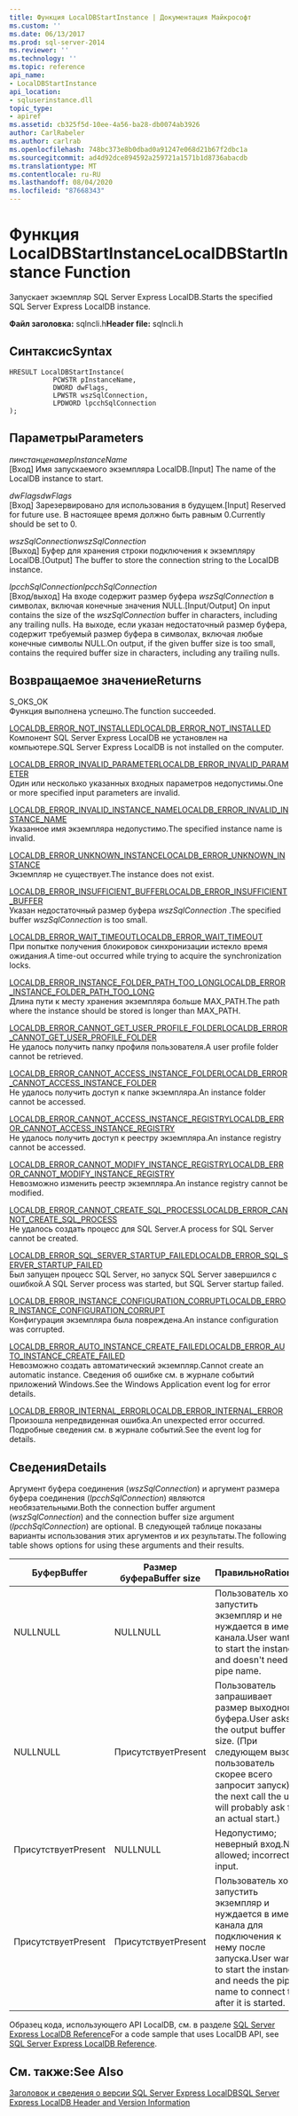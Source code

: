 ```yaml
---
title: Функция LocalDBStartInstance | Документация Майкрософт
ms.custom: ''
ms.date: 06/13/2017
ms.prod: sql-server-2014
ms.reviewer: ''
ms.technology: ''
ms.topic: reference
api_name:
- LocalDBStartInstance
api_location:
- sqluserinstance.dll
topic_type:
- apiref
ms.assetid: cb325f5d-10ee-4a56-ba28-db0074ab3926
author: CarlRabeler
ms.author: carlrab
ms.openlocfilehash: 748bc373e8b0dbad0a91247e068d21b67f2dbc1a
ms.sourcegitcommit: ad4d92dce894592a259721a1571b1d8736abacdb
ms.translationtype: MT
ms.contentlocale: ru-RU
ms.lasthandoff: 08/04/2020
ms.locfileid: "87668343"
---
```

# <a name="localdbstartinstance-function"></a><span data-ttu-id="76fb5-102">Функция LocalDBStartInstance</span><span class="sxs-lookup"><span data-stu-id="76fb5-102">LocalDBStartInstance Function</span></span>
  <span data-ttu-id="76fb5-103">Запускает экземпляр SQL Server Express LocalDB.</span><span class="sxs-lookup"><span data-stu-id="76fb5-103">Starts the specified SQL Server Express LocalDB instance.</span></span>  
  
 <span data-ttu-id="76fb5-104">**Файл заголовка:** sqlncli.h</span><span class="sxs-lookup"><span data-stu-id="76fb5-104">**Header file:** sqlncli.h</span></span>  
  
## <a name="syntax"></a><span data-ttu-id="76fb5-105">Синтаксис</span><span class="sxs-lookup"><span data-stu-id="76fb5-105">Syntax</span></span>  
  
```  
HRESULT LocalDBStartInstance(  
           PCWSTR pInstanceName,  
           DWORD dwFlags,   
           LPWSTR wszSqlConnection,   
           LPDWORD lpcchSqlConnection   
);  
```  
  
## <a name="parameters"></a><span data-ttu-id="76fb5-106">Параметры</span><span class="sxs-lookup"><span data-stu-id="76fb5-106">Parameters</span></span>  
 <span data-ttu-id="76fb5-107">*пинстанценаме*</span><span class="sxs-lookup"><span data-stu-id="76fb5-107">*pInstanceName*</span></span>  
 <span data-ttu-id="76fb5-108">[Вход] Имя запускаемого экземпляра LocalDB.</span><span class="sxs-lookup"><span data-stu-id="76fb5-108">[Input] The name of the LocalDB instance to start.</span></span>  
  
 <span data-ttu-id="76fb5-109">*dwFlags*</span><span class="sxs-lookup"><span data-stu-id="76fb5-109">*dwFlags*</span></span>  
 <span data-ttu-id="76fb5-110">[Вход] Зарезервировано для использования в будущем.</span><span class="sxs-lookup"><span data-stu-id="76fb5-110">[Input] Reserved for future use.</span></span> <span data-ttu-id="76fb5-111">В настоящее время должно быть равным 0.</span><span class="sxs-lookup"><span data-stu-id="76fb5-111">Currently should be set to 0.</span></span>  
  
 <span data-ttu-id="76fb5-112">*wszSqlConnection*</span><span class="sxs-lookup"><span data-stu-id="76fb5-112">*wszSqlConnection*</span></span>  
 <span data-ttu-id="76fb5-113">[Выход] Буфер для хранения строки подключения к экземпляру LocalDB.</span><span class="sxs-lookup"><span data-stu-id="76fb5-113">[Output] The buffer to store the connection string to the LocalDB instance.</span></span>  
  
 <span data-ttu-id="76fb5-114">*lpcchSqlConnection*</span><span class="sxs-lookup"><span data-stu-id="76fb5-114">*lpcchSqlConnection*</span></span>  
 <span data-ttu-id="76fb5-115">[Вход/выход] На входе содержит размер буфера *wszSqlConnection* в символах, включая конечные значения NULL.</span><span class="sxs-lookup"><span data-stu-id="76fb5-115">[Input/Output] On input contains the size of the *wszSqlConnection* buffer in characters, including any trailing nulls.</span></span> <span data-ttu-id="76fb5-116">На выходе, если указан недостаточный размер буфера, содержит требуемый размер буфера в символах, включая любые конечные символы NULL.</span><span class="sxs-lookup"><span data-stu-id="76fb5-116">On output, if the given buffer size is too small, contains the required buffer size in characters, including any trailing nulls.</span></span>  
  
## <a name="returns"></a><span data-ttu-id="76fb5-117">Возвращаемое значение</span><span class="sxs-lookup"><span data-stu-id="76fb5-117">Returns</span></span>  
 <span data-ttu-id="76fb5-118">S_OK</span><span class="sxs-lookup"><span data-stu-id="76fb5-118">S_OK</span></span>  
 <span data-ttu-id="76fb5-119">Функция выполнена успешно.</span><span class="sxs-lookup"><span data-stu-id="76fb5-119">The function succeeded.</span></span>  
  
 [<span data-ttu-id="76fb5-120">LOCALDB_ERROR_NOT_INSTALLED</span><span class="sxs-lookup"><span data-stu-id="76fb5-120">LOCALDB_ERROR_NOT_INSTALLED</span></span>](../express-localdb-error-messages/localdb-error-not-installed.md)  
 <span data-ttu-id="76fb5-121">Компонент SQL Server Express LocalDB не установлен на компьютере.</span><span class="sxs-lookup"><span data-stu-id="76fb5-121">SQL Server Express LocalDB is not installed on the computer.</span></span>  
  
 [<span data-ttu-id="76fb5-122">LOCALDB_ERROR_INVALID_PARAMETER</span><span class="sxs-lookup"><span data-stu-id="76fb5-122">LOCALDB_ERROR_INVALID_PARAMETER</span></span>](../express-localdb-error-messages/localdb-error-invalid-parameter.md)  
 <span data-ttu-id="76fb5-123">Один или несколько указанных входных параметров недопустимы.</span><span class="sxs-lookup"><span data-stu-id="76fb5-123">One or more specified input parameters are invalid.</span></span>  
  
 [<span data-ttu-id="76fb5-124">LOCALDB_ERROR_INVALID_INSTANCE_NAME</span><span class="sxs-lookup"><span data-stu-id="76fb5-124">LOCALDB_ERROR_INVALID_INSTANCE_NAME</span></span>](../express-localdb-error-messages/localdb-error-invalid-instance-name.md)  
 <span data-ttu-id="76fb5-125">Указанное имя экземпляра недопустимо.</span><span class="sxs-lookup"><span data-stu-id="76fb5-125">The specified instance name is invalid.</span></span>  
  
 [<span data-ttu-id="76fb5-126">LOCALDB_ERROR_UNKNOWN_INSTANCE</span><span class="sxs-lookup"><span data-stu-id="76fb5-126">LOCALDB_ERROR_UNKNOWN_INSTANCE</span></span>](../express-localdb-error-messages/localdb-error-unknown-instance.md)  
 <span data-ttu-id="76fb5-127">Экземпляр не существует.</span><span class="sxs-lookup"><span data-stu-id="76fb5-127">The instance does not exist.</span></span>  
  
 [<span data-ttu-id="76fb5-128">LOCALDB_ERROR_INSUFFICIENT_BUFFER</span><span class="sxs-lookup"><span data-stu-id="76fb5-128">LOCALDB_ERROR_INSUFFICIENT_BUFFER</span></span>](../express-localdb-error-messages/localdb-error-insufficient-buffer.md)  
 <span data-ttu-id="76fb5-129">Указан недостаточный размер буфера *wszSqlConnection* .</span><span class="sxs-lookup"><span data-stu-id="76fb5-129">The specified buffer *wszSqlConnection* is too small.</span></span>  
  
 [<span data-ttu-id="76fb5-130">LOCALDB_ERROR_WAIT_TIMEOUT</span><span class="sxs-lookup"><span data-stu-id="76fb5-130">LOCALDB_ERROR_WAIT_TIMEOUT</span></span>](../express-localdb-error-messages/localdb-error-wait-timeout.md)  
 <span data-ttu-id="76fb5-131">При попытке получения блокировок синхронизации истекло время ожидания.</span><span class="sxs-lookup"><span data-stu-id="76fb5-131">A time-out occurred while trying to acquire the synchronization locks.</span></span>  
  
 [<span data-ttu-id="76fb5-132">LOCALDB_ERROR_INSTANCE_FOLDER_PATH_TOO_LONG</span><span class="sxs-lookup"><span data-stu-id="76fb5-132">LOCALDB_ERROR_INSTANCE_FOLDER_PATH_TOO_LONG</span></span>](../express-localdb-error-messages/localdb-error-instance-folder-path-too-long.md)  
 <span data-ttu-id="76fb5-133">Длина пути к месту хранения экземпляра больше MAX_PATH.</span><span class="sxs-lookup"><span data-stu-id="76fb5-133">The path where the instance should be stored is longer than MAX_PATH.</span></span>  
  
 [<span data-ttu-id="76fb5-134">LOCALDB_ERROR_CANNOT_GET_USER_PROFILE_FOLDER</span><span class="sxs-lookup"><span data-stu-id="76fb5-134">LOCALDB_ERROR_CANNOT_GET_USER_PROFILE_FOLDER</span></span>](../express-localdb-error-messages/localdb-error-cannot-get-user-profile-folder.md)  
 <span data-ttu-id="76fb5-135">Не удалось получить папку профиля пользователя.</span><span class="sxs-lookup"><span data-stu-id="76fb5-135">A user profile folder cannot be retrieved.</span></span>  
  
 [<span data-ttu-id="76fb5-136">LOCALDB_ERROR_CANNOT_ACCESS_INSTANCE_FOLDER</span><span class="sxs-lookup"><span data-stu-id="76fb5-136">LOCALDB_ERROR_CANNOT_ACCESS_INSTANCE_FOLDER</span></span>](../express-localdb-error-messages/localdb-error-cannot-access-instance-folder.md)  
 <span data-ttu-id="76fb5-137">Не удалось получить доступ к папке экземпляра.</span><span class="sxs-lookup"><span data-stu-id="76fb5-137">An instance folder cannot be accessed.</span></span>  
  
 [<span data-ttu-id="76fb5-138">LOCALDB_ERROR_CANNOT_ACCESS_INSTANCE_REGISTRY</span><span class="sxs-lookup"><span data-stu-id="76fb5-138">LOCALDB_ERROR_CANNOT_ACCESS_INSTANCE_REGISTRY</span></span>](../express-localdb-error-messages/localdb-error-cannot-access-instance-registry.md)  
 <span data-ttu-id="76fb5-139">Не удалось получить доступ к реестру экземпляра.</span><span class="sxs-lookup"><span data-stu-id="76fb5-139">An instance registry cannot be accessed.</span></span>  
  
 [<span data-ttu-id="76fb5-140">LOCALDB_ERROR_CANNOT_MODIFY_INSTANCE_REGISTRY</span><span class="sxs-lookup"><span data-stu-id="76fb5-140">LOCALDB_ERROR_CANNOT_MODIFY_INSTANCE_REGISTRY</span></span>](../express-localdb-error-messages/localdb-error-cannot-modify-instance-registry.md)  
 <span data-ttu-id="76fb5-141">Невозможно изменить реестр экземпляра.</span><span class="sxs-lookup"><span data-stu-id="76fb5-141">An instance registry cannot be modified.</span></span>  
  
 [<span data-ttu-id="76fb5-142">LOCALDB_ERROR_CANNOT_CREATE_SQL_PROCESS</span><span class="sxs-lookup"><span data-stu-id="76fb5-142">LOCALDB_ERROR_CANNOT_CREATE_SQL_PROCESS</span></span>](../express-localdb-error-messages/localdb-error-cannot-create-sql-process.md)  
 <span data-ttu-id="76fb5-143">Не удалось создать процесс для SQL Server.</span><span class="sxs-lookup"><span data-stu-id="76fb5-143">A process for SQL Server cannot be created.</span></span>  
  
 [<span data-ttu-id="76fb5-144">LOCALDB_ERROR_SQL_SERVER_STARTUP_FAILED</span><span class="sxs-lookup"><span data-stu-id="76fb5-144">LOCALDB_ERROR_SQL_SERVER_STARTUP_FAILED</span></span>](../express-localdb-error-messages/localdb-error-sql-server-startup-failed.md)  
 <span data-ttu-id="76fb5-145">Был запущен процесс SQL Server, но запуск SQL Server завершился с ошибкой.</span><span class="sxs-lookup"><span data-stu-id="76fb5-145">A SQL Server process was started, but SQL Server startup failed.</span></span>  
  
 [<span data-ttu-id="76fb5-146">LOCALDB_ERROR_INSTANCE_CONFIGURATION_CORRUPT</span><span class="sxs-lookup"><span data-stu-id="76fb5-146">LOCALDB_ERROR_INSTANCE_CONFIGURATION_CORRUPT</span></span>](../express-localdb-error-messages/localdb-error-instance-configuration-corrupt.md)  
 <span data-ttu-id="76fb5-147">Конфигурация экземпляра была повреждена.</span><span class="sxs-lookup"><span data-stu-id="76fb5-147">An instance configuration was corrupted.</span></span>  
  
 [<span data-ttu-id="76fb5-148">LOCALDB_ERROR_AUTO_INSTANCE_CREATE_FAILED</span><span class="sxs-lookup"><span data-stu-id="76fb5-148">LOCALDB_ERROR_AUTO_INSTANCE_CREATE_FAILED</span></span>](../express-localdb-error-messages/localdb-error-auto-instance-create-failed.md)  
 <span data-ttu-id="76fb5-149">Невозможно создать автоматический экземпляр.</span><span class="sxs-lookup"><span data-stu-id="76fb5-149">Cannot create an automatic instance.</span></span> <span data-ttu-id="76fb5-150">Сведения об ошибке см. в журнале событий приложений Windows.</span><span class="sxs-lookup"><span data-stu-id="76fb5-150">See the Windows Application event log for error details.</span></span>  
  
 [<span data-ttu-id="76fb5-151">LOCALDB_ERROR_INTERNAL_ERROR</span><span class="sxs-lookup"><span data-stu-id="76fb5-151">LOCALDB_ERROR_INTERNAL_ERROR</span></span>](../express-localdb-error-messages/localdb-error-internal-error.md)  
 <span data-ttu-id="76fb5-152">Произошла непредвиденная ошибка.</span><span class="sxs-lookup"><span data-stu-id="76fb5-152">An unexpected error occurred.</span></span> <span data-ttu-id="76fb5-153">Подробные сведения см. в журнале событий.</span><span class="sxs-lookup"><span data-stu-id="76fb5-153">See the event log for details.</span></span>  
  
## <a name="details"></a><span data-ttu-id="76fb5-154">Сведения</span><span class="sxs-lookup"><span data-stu-id="76fb5-154">Details</span></span>  
 <span data-ttu-id="76fb5-155">Аргумент буфера соединения (*wszSqlConnection*) и аргумент размера буфера соединения (*lpcchSqlConnection*) являются необязательными.</span><span class="sxs-lookup"><span data-stu-id="76fb5-155">Both the connection buffer argument (*wszSqlConnection*) and the connection buffer size argument (*lpcchSqlConnection*) are optional.</span></span> <span data-ttu-id="76fb5-156">В следующей таблице показаны варианты использования этих аргументов и их результаты.</span><span class="sxs-lookup"><span data-stu-id="76fb5-156">The following table shows options for using these arguments and their results.</span></span>  
  
|<span data-ttu-id="76fb5-157">Буфер</span><span class="sxs-lookup"><span data-stu-id="76fb5-157">Buffer</span></span>|<span data-ttu-id="76fb5-158">Размер буфера</span><span class="sxs-lookup"><span data-stu-id="76fb5-158">Buffer size</span></span>|<span data-ttu-id="76fb5-159">Правильно</span><span class="sxs-lookup"><span data-stu-id="76fb5-159">Rationale</span></span>|<span data-ttu-id="76fb5-160">Действие</span><span class="sxs-lookup"><span data-stu-id="76fb5-160">Action</span></span>|  
|------------|-----------------|---------------|------------|  
|<span data-ttu-id="76fb5-161">NULL</span><span class="sxs-lookup"><span data-stu-id="76fb5-161">NULL</span></span>|<span data-ttu-id="76fb5-162">NULL</span><span class="sxs-lookup"><span data-stu-id="76fb5-162">NULL</span></span>|<span data-ttu-id="76fb5-163">Пользователь хочет запустить экземпляр и не нуждается в имени канала.</span><span class="sxs-lookup"><span data-stu-id="76fb5-163">User wants to start the instance and doesn't need a pipe name.</span></span>|<span data-ttu-id="76fb5-164">Запускает экземпляр (имя канала и необходимый размер буфера не возвращаются).</span><span class="sxs-lookup"><span data-stu-id="76fb5-164">Starts an instance (no pipe return and no required buffer size return).</span></span>|  
|<span data-ttu-id="76fb5-165">NULL</span><span class="sxs-lookup"><span data-stu-id="76fb5-165">NULL</span></span>|<span data-ttu-id="76fb5-166">Присутствует</span><span class="sxs-lookup"><span data-stu-id="76fb5-166">Present</span></span>|<span data-ttu-id="76fb5-167">Пользователь запрашивает размер выходного буфера.</span><span class="sxs-lookup"><span data-stu-id="76fb5-167">User asks for the output buffer size.</span></span> <span data-ttu-id="76fb5-168">(При следующем вызове пользователь скорее всего запросит запуск).</span><span class="sxs-lookup"><span data-stu-id="76fb5-168">(In the next call the user will probably ask for an actual start.)</span></span>|<span data-ttu-id="76fb5-169">Возвращает требуемый размер буфера (без запуска и возврата канала).</span><span class="sxs-lookup"><span data-stu-id="76fb5-169">Returns a required buffer size (no start and no pipe return).</span></span> <span data-ttu-id="76fb5-170">Результат равен S_OK.</span><span class="sxs-lookup"><span data-stu-id="76fb5-170">Result is S_OK.</span></span>|  
|<span data-ttu-id="76fb5-171">Присутствует</span><span class="sxs-lookup"><span data-stu-id="76fb5-171">Present</span></span>|<span data-ttu-id="76fb5-172">NULL</span><span class="sxs-lookup"><span data-stu-id="76fb5-172">NULL</span></span>|<span data-ttu-id="76fb5-173">Недопустимо; неверный вход.</span><span class="sxs-lookup"><span data-stu-id="76fb5-173">Not allowed; incorrect input.</span></span>|<span data-ttu-id="76fb5-174">Возвращаемый результат — LOCALDB_ERROR_INVALID_PARAMETER.</span><span class="sxs-lookup"><span data-stu-id="76fb5-174">Returned result is LOCALDB_ERROR_INVALID_PARAMETER.</span></span>|  
|<span data-ttu-id="76fb5-175">Присутствует</span><span class="sxs-lookup"><span data-stu-id="76fb5-175">Present</span></span>|<span data-ttu-id="76fb5-176">Присутствует</span><span class="sxs-lookup"><span data-stu-id="76fb5-176">Present</span></span>|<span data-ttu-id="76fb5-177">Пользователь хочет запустить экземпляр и нуждается в имени канала для подключения к нему после запуска.</span><span class="sxs-lookup"><span data-stu-id="76fb5-177">User wants to start the instance and needs the pipe name to connect to it after it is started.</span></span>|<span data-ttu-id="76fb5-178">Проверяет размер буфера, запускает экземпляр и возвращает имя канала в буфере.</span><span class="sxs-lookup"><span data-stu-id="76fb5-178">Checks the buffer size, starts the instance, and returns the pipe name in the buffer.</span></span> <br /><span data-ttu-id="76fb5-179">Аргумент размера буфера возвращает длину строки "Server =", не включая завершающие значения NULL.</span><span class="sxs-lookup"><span data-stu-id="76fb5-179">The buffer size argument returns the length of the "server=" string, not including terminating nulls.</span></span>|  
  
 <span data-ttu-id="76fb5-180">Образец кода, использующего API LocalDB, см. в разделе [SQL Server Express LocalDB Reference](../sql-server-express-localdb-reference.md)</span><span class="sxs-lookup"><span data-stu-id="76fb5-180">For a code sample that uses LocalDB API, see [SQL Server Express LocalDB Reference](../sql-server-express-localdb-reference.md).</span></span>  
  
## <a name="see-also"></a><span data-ttu-id="76fb5-181">См. также:</span><span class="sxs-lookup"><span data-stu-id="76fb5-181">See Also</span></span>  
 [<span data-ttu-id="76fb5-182">Заголовок и сведения о версии SQL Server Express LocalDB</span><span class="sxs-lookup"><span data-stu-id="76fb5-182">SQL Server Express LocalDB Header and Version Information</span></span>](sql-server-express-localdb-header-and-version-information.md)  
  
  
